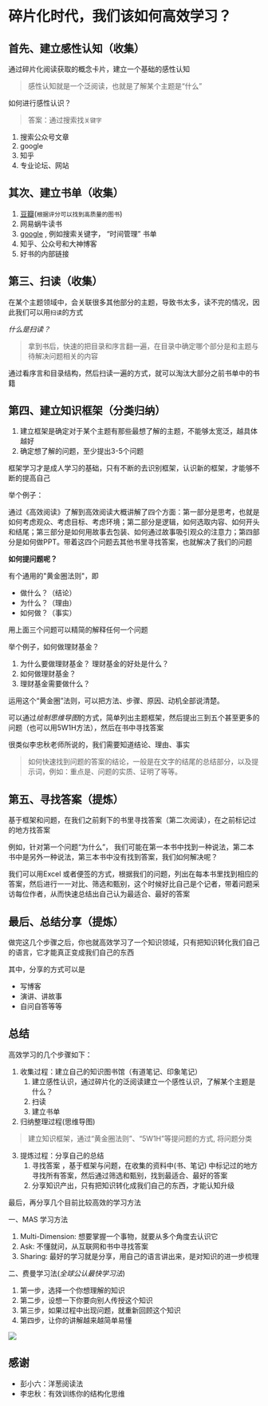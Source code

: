# 碎片化时代，我们该如何高效学习？

## 首先、建立感性认知（收集）

通过碎片化阅读获取的概念卡片，建立一个基础的感性认知

> 感性认知就是一个泛阅读，也就是了解某个主题是“什么”

如何进行感性认识？

> 答案：通过搜索找`关键字`

1. 搜索公众号文章
2. google
3. 知乎
4. 专业论坛、网站

## 其次、建立书单（收集）

1. [豆瓣](https://book.douban.com/)(`根据评分可以找到高质量的图书`)
2. 网易蜗牛读书
3. [google](https://www.google.com/) , 例如搜索关键字， “时间管理”  书单
4. 知乎、公众号和大神博客
5. 好书的内部链接

## 第三、扫读（收集）

在某个主题领域中，会关联很多其他部分的主题，导致书太多，读不完的情况，因此我们可以用`扫读`的方式

*什么是扫读？*

> 拿到书后，快速的把目录和序言翻一遍，在目录中确定哪个部分是和主题与待解决问题相关的内容

通过看序言和目录结构，然后扫读一遍的方式，就可以淘汰大部分之前书单中的书籍

## 第四、建立知识框架（分类归纳）

1. 建立框架是确定对于某个主题有那些最想了解的主题，不能够太宽泛，越具体越好
2. 确定想了解的问题，至少提出3-5个问题

框架学习才是成人学习的基础，只有不断的去识别框架，认识新的框架，才能够不断的提高自己

举个例子：

通过《高效阅读》了解到高效阅读大概讲解了四个方面：第一部分是思考，也就是如何考虑观众、考虑目标、考虑环境；第二部分是逻辑，如何选取内容、如何开头和结尾；第三部分是如何用故事去包装、如何通过故事吸引观众的注意力；第四部分是如何做PPT。带着这四个问题去其他书里寻找答案，也就解决了我们的问题

**如何提问题呢？**

有个通用的"黄金圈法则"，即

* 做什么？（结论）
* 为什么？（理由）
* 如何做？（事实）

用上面三个问题可以精简的解释任何一个问题

举个例子，如何做理财基金？

1. 为什么要做理财基金？ 理财基金的好处是什么？
2. 如何做理财基金？
3. 理财基金需要做什么？

运用这个“黄金圈”法则，可以把方法、步骤、原因、动机全部说清楚。

可以通过*绘制思维导图*的方式，简单列出主题框架，然后提出三到五个甚至更多的问题（也可以用5W1H方法），然后在书中寻找答案

很类似李忠秋老师所说的，我们需要知道结论、理由、事实

> 如何快速找到问题的答案的结论，一般是在文字的结尾的总结部分，以及提示词，例如：重点是、问题的实质、证明了等等。


## 第五、寻找答案（提炼）

基于框架和问题，在我们之前剩下的书里寻找答案（第二次阅读），在之前标记过的地方找答案

例如，针对第一个问题“为什么”， 我们可能在第一本书中找到一种说法，第二本书中是另外一种说法，第三本书中没有找到答案，我们如何解决呢？

我们可以用Excel 或者便签的方式，根据我们的问题，列出在每本书里找到相应的答案，然后进行一一对比、筛选和甄别，这个时候好比自己是个记者，带着问题采访每位作者，从而快速总结出自己认为最适合、最好的答案

## 最后、总结分享（提炼）

做完这几个步骤之后，你也就高效学习了一个知识领域，只有把知识转化我们自己的语言，它才能真正变成我们自己的东西

其中，分享的方式可以是

* 写博客
* 演讲、讲故事
* 自问自答等等

## 总结

高效学习的几个步骤如下：

1. 收集过程：建立自己的知识图书馆（有道笔记、印象笔记）
	1. 建立感性认识，通过碎片化的泛阅读建立一个感性认识，了解某个主题是什么？
	2. 扫读
	3. 建立书单
2. 归纳整理过程(思维导图)
> 建立知识框架，通过“黄金圈法则”、“5W1H”等提问题的方式, 将问题分类
3. 提炼过程：分享自己的总结
	1. 寻找答案 ，基于框架与问题，在收集的资料中(书、笔记) 中标记过的地方寻找所有答案，然后通过筛选和甄别，找到最适合、最好的答案
	2. 分享知识产出，只有把知识转化成我们自己的东西，才能认知升级

最后，再分享几个目前比较高效的学习方法

一、MAS 学习方法

1. Multi-Dimension: 想要掌握一个事物，就要从多个角度去认识它
2. Ask: 不懂就问，从互联网和书中寻找答案
3. Sharing: 最好的学习就是分享，用自己的语言讲出来，是对知识的进一步梳理

二、费曼学习法(*全球公认最快学习法*)

1. 第一步，选择一个你想理解的知识
2. 第二步，设想一下你要向别人传授这个知识
3. 第三步，如果过程中出现问题，就重新回顾这个知识
4. 第四步，让你的讲解越来越简单易懂

![](https://ws4.sinaimg.cn/large/006tNc79gy1g4r56o23m9j30hs099dmv.jpg)

## 感谢

* 彭小六：洋葱阅读法
* 李忠秋：有效训练你的结构化思维
<!--stackedit_data:
eyJoaXN0b3J5IjpbLTE5NDY0MzQwNDhdfQ==
-->